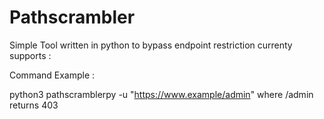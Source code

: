 # Pathscrambler

Simple Tool written in python to bypass endpoint restriction currenty supports :


Command Example :

python3 pathscramblerpy -u "https://www.example/admin" where /admin returns 403
